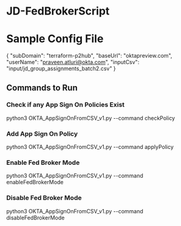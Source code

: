 # JD-FedBrokerScript

# Sample Config File
{
    "subDomain": "terraform-p2hub",
    "baseUrl": "oktapreview.com",
    "userName": "praveen.atluri@okta.com",
    "inputCsv": "input/jd_group_assignments_batch2.csv"
}

## Commands to Run

### Check if any App Sign On Policies Exist
python3 OKTA_AppSignOnFromCSV_v1.py --command checkPolicy

### Add App Sign On Policy
python3 OKTA_AppSignOnFromCSV_v1.py --command applyPolicy

### Enable Fed Broker Mode
python3 OKTA_AppSignOnFromCSV_v1.py --command enableFedBrokerMode

### Disable Fed Broker Mode
python3 OKTA_AppSignOnFromCSV_v1.py --command disableFedBrokerMode
